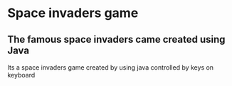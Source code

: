 # Space invaders game 
## The famous space invaders came created using Java 

Its a space invaders game created by using java controlled by keys on keyboard 
